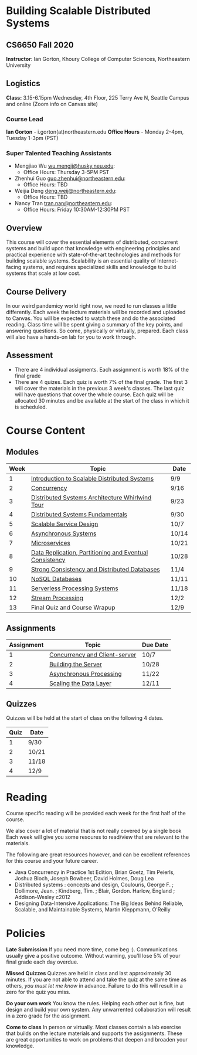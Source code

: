 # Building Scalable Distributed Systems

## CS6650 Fall 2020
**Instructor**: Ian Gorton, Khoury College of Computer Sciences, Northeastern University

## Logistics
**Class:** 3.15-6.15pm Wednesday, 4th Floor, 225 Terry Ave N, Seattle Campus and online (Zoom info on Canvas site)

### Course Lead
**Ian Gorton** - i.gorton(at)northeastern.edu
**Office Hours** - Monday 2-4pm, Tuesday 1-3pm (PST)

### Super Talented Teaching Assistants
- Mengjiao Wu <wu.mengji@husky.neu.edu>:
   - Office Hours: Thursday 3-5PM PST
- Zhenhui Guo <guo.zhenhui@northeastern.edu>:
   - Office Hours: TBD
- Weijia Deng <deng.weij@northeastern.edu>:
   - Office Hours: TBD
- Nancy Tran <tran.nan@northeastern.edu>:
   - Office Hours: Friday 10:30AM-12:30PM PST

## Overview
This course will cover the essential elements of distributed, concurrent systems and build upon that
knowledge with engineering principles and practical experience with state-of-the-art technologies and
methods for building scalable systems. Scalability is an essential quality of Internet-facing systems, and
requires specialized skills and knowledge to build systems that scale at low cost. 

## Course Delivery
In our weird pandemicy world right now, we need to run classes a little differently. Each week the lecture materials will be recorded and uploaded to Canvas. You will be expected to watch these and do the associated reading. Class time will be spent giving a summary of the key points, and answering questions. So come, physically or virtually, prepared. Each class will also have a hands-on lab for you to work through. 

## Assessment
* There are 4 individual assigments. Each assignment is worth 18% of the final grade
* There are 4 quizes. Each quiz is worth 7% of the final grade. The first 3 will cover the materials in the previous 3 week's classes. The last quiz will have questions that cover the whole course. Each quiz will be allocated 30 minutes and be available at the start of the class in which it is scheduled.

# Course Content

## Modules

Week | Topic | Date
---- | ----- | ----
1  | [Introduction to Scalable Distributed Systems](https://gortonator.github.io/bsds-6650/Week-1) | 9/9
2  | [Concurrency](http://gortonator.github.io/bsds-6650/Week-2) | 9/16
3  | [Distributed Systems Architecture Whirlwind Tour](http://gortonator.github.io/bsds-6650/Week-3) | 9/23
4  | [Distributed Systems Fundamentals](http://gortonator.github.io/bsds-6650/Week-4) | 9/30
5  | [Scalable Service Design](http://gortonator.github.io/bsds-6650/Week-5) | 10/7
6  | [Asynchronous Systems](http://gortonator.github.io/bsds-6650/Week-6) | 10/14
7  | [Microservices](http://gortonator.github.io/bsds-6650/Week-7) | 10/21
8  | [Data Replication, Partitioning and Eventual Consistency](http://gortonator.github.io/bsds-6650/Week-8) | 10/28
9  | [Strong Consistency and Distributed Databases](http://gortonator.github.io/bsds-6650/Week-9) | 11/4
10 | [NoSQL Databases](http://gortonator.github.io/bsds-6650/Week-10) | 11/11
11 | [Serverless Processing Systems](http://gortonator.github.io/bsds-6650/Week-11) | 11/18
12 | [Stream Processing](http://gortonator.github.io/bsds-6650/Week-12) | 12/2
13 | Final Quiz and Course Wrapup | 12/9

## Assignments

Assignment | Topic | Due Date
---------- | ----- | --------
1 | [Concurrency and Client-server](https://gortonator.github.io/bsds-6650/assignments-2020/Assignment-1) | 10/7
2 | [Building the Server](https://gortonator.github.io/bsds-6650/assignments-2020/Assignment-2) | 10/28
3 | [Asynchronous Processing](https://gortonator.github.io/bsds-6650/assignments-2020/Assignment-3) | 11/22
4 | [Scaling the Data Layer](https://gortonator.github.io/bsds-6650/assignments-2020/Assignment-4) | 12/11

## Quizzes
Quizzes will be held at the start of class on the following 4 dates.

Quiz | Date
---- | ----
1 | 9/30
2 | 10/21
3 | 11/18
4 | 12/9

# Reading
Course specific reading will be provided each week for the first half of the course. 

We also cover a lot of material that is not really covered by a single book Each week will give you some resoures to read/view that are relevant to the materials. 

The following are great resources however, and can be excellent references for this course and your future career.

* Java Concurrency in Practice 1st Edition, Brian Goetz, Tim Peierls, Joshua Bloch, Joseph Bowbeer, David Holmes, Doug Lea
* Distributed systems : concepts and design, Coulouris, George F. ; Dollimore, Jean. ; Kindberg, Tim. ; Blair, Gordon. Harlow, England ; Addison-Wesley c2012
* Designing Data-Intensive Applications: The Big Ideas Behind Reliable, Scalable, and Maintainable Systems, Martin Kleppmann, O'Reilly

# Policies

**Late Submission**
If you need more time, come beg :). Communications usually give a positive outcome.
Without warning, you'll lose 5% of your final grade each day overdue. 

**Missed Quizzes**
Quizzes are held in class and last approximately 30 minutes. If you are not able to attend and take the quiz at the same time as others, _you must let me know_ in advance. Failure to do this will result in a zero for the quiz you miss. 

**Do your own work**
You know the rules. Helping each other out is fine, but design and build your own system. Any unwarrented collaboration will result in a zero grade for the assignment. 

**Come to class**
In person or virtually. Most classes contain a lab exercise that builds on the lecture materials and supports the assignments. These are great opportunities to work on problems that deepen and broaden your knowledge.
